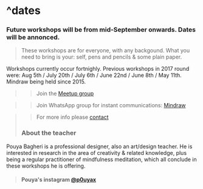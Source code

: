 # ^dates

### Future workshops will be from mid-September onwards. Dates will be annonced. 

> These workshops are for everyone, with any backgound. What you need to bring is your: self, pens and pencils & some plain paper.

Workshops currently occur fortnighly. Previous workshops in 2017 round were: Aug 5th / July 20th / July 6th / June 22nd / June 8th / May 11th. Mindraw being held since 2015.

>> Join the [Meetup group](https://www.meetup.com/mindraw/)

>> Join WhatsApp group for instant communications: [Mindraw](https://chat.whatsapp.com/ELRibWY2kTS5O36ZY6oHp2)

>> For more info please [contact](mailto:pouyaxyz@gmail.com)
>
> ### About the teacher
Pouya Bagheri is a professional designer, also an art/design teacher. He is interested in research in the area of creativity & related knowledge, plus being a regular practitioner of mindfulness meditation, which all conclude in these workshops he is offering.
> #### Pouya's instagram [@p0uyax](https://www.instagram.com/p0uyax)
